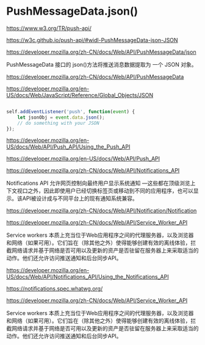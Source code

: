 # PushMessageData.json()

https://www.w3.org/TR/push-api/

https://w3c.github.io/push-api/#widl-PushMessageData-json-JSON




https://developer.mozilla.org/zh-CN/docs/Web/API/PushMessageData/json


PushMessageData 接口的 json()方法将推送消息数据提取为 一个 JSON 对象。


https://developer.mozilla.org/zh-CN/docs/Web/API/PushMessageData

https://developer.mozilla.org/en-US/docs/Web/JavaScript/Reference/Global_Objects/JSON


```js

self.addEventListener('push', function(event) {
    let jsonObj = event.data.json();
    // do something with your JSON
});

``` 


https://developer.mozilla.org/en-US/docs/Web/API/Push_API/Using_the_Push_API

https://developer.mozilla.org/en-US/docs/Web/API/Push_API



https://developer.mozilla.org/zh-CN/docs/Web/API/Notifications_API



Notifications API 允许网页控制向最终用户显示系统通知 —这些都在顶级浏览上下文视口之外，因此即使用户已经切换标签页或移动到不同的应用程序，也可以显示。该API被设计成与不同平台上的现有通知系统兼容。



https://developer.mozilla.org/zh-CN/docs/Web/API/Notification/Notification

https://developer.mozilla.org/zh-CN/docs/Web/API/Service_Worker_API



Service workers 本质上充当位于Web应用程序之间的代理服务器，以及浏览器和网络（如果可用）。它们旨在（除其他之外）使得能够创建有效的离线体验，拦截网络请求并基于网络是否可用以及更新的资产是否驻留在服务器上来采取适当的动作。他们还允许访问推送通知和后台同步API。


https://developer.mozilla.org/en-US/docs/Web/API/Notifications_API/Using_the_Notifications_API 


https://notifications.spec.whatwg.org/



https://developer.mozilla.org/zh-CN/docs/Web/API/Service_Worker_API


Service workers 本质上充当位于Web应用程序之间的代理服务器，以及浏览器和网络（如果可用）。它们旨在（除其他之外）使得能够创建有效的离线体验，拦截网络请求并基于网络是否可用以及更新的资产是否驻留在服务器上来采取适当的动作。他们还允许访问推送通知和后台同步API。




















